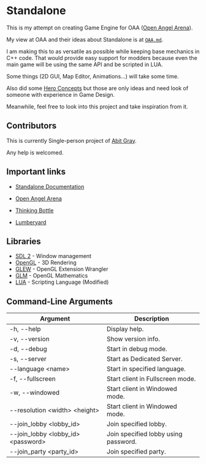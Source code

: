 # Standalone

This is my attempt on creating Game Engine for OAA ([Open Angel Arena](https://github.com/OpenAngelArena/oaa/)).

My view at OAA and their ideas about Standalone is at [`OAA.md`](OAA.md).

I am making this to as versatile as possible while keeping base mechanics in C++ code.
That would provide easy support for modders because even the main game will be using the same API and be scripted in LUA.

Some things (2D GUI, Map Editor, Animations...) will take some time.

Also did some [Hero Concepts](Hero_Designs/README.md) but those are only ideas and need look of someone with experience in Game Design.

Meanwhile, feel free to look into this project and take inspiration from it. 

## Contributors

This is currently Single-person project of [Abit Gray](https://github.com/AbitTheGray/).

Any help is welcomed. 


## Important links

- [Standalone Documentation](Documentation/README.md)


- [Open Angel Arena](https://github.com/OpenAngelArena/oaa/)
- [Thinking Bottle](https://thinkingbottle.com)
- [Lumberyard](https://aws.amazon.com/lumberyard/)


## Libraries

- [SDL 2](https://www.libsdl.org/) - Window management
- [OpenGL](https://www.opengl.org/) - 3D Rendering
- [GLEW](http://glew.sourceforge.net/) - OpenGL Extension Wrangler
- [GLM](https://glm.g-truc.net/) - OpenGL Mathematics
- [LUA](https://www.lua.org/) - Scripting Language (Modified)

## Command-Line Arguments

|                     Argument                    |               Description            |
|-------------------------------------------------|--------------------------------------|
| -h, --help                                      | Display help.                        |
| -v, --version                                   | Show version info.                   |
| -d, --debug                                     | Start in debug mode.                 |
| -s, --server                                    | Start as Dedicated Server.           |
| --language &lt;name&gt;                         | Start in specified language.         |
| -f, --fullscreen                                | Start client in Fullscreen mode.     |
| -w, --windowed                                  | Start client in Windowed mode.       |
| --resolution &lt;width&gt; &lt;height&gt;       | Start client in Windowed mode.       |
| --join_lobby &lt;lobby_id&gt;                   | Join specified lobby.                |
| --join_lobby &lt;lobby_id&gt; &lt;password&gt;  | Join specified lobby using password. |
| --join_party &lt;party_id&gt;                   | Join specified party.                |
